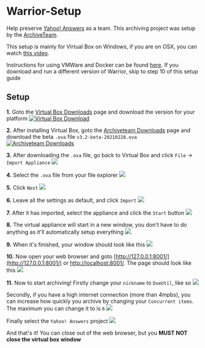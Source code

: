 # Warrior-Setup
Help preserve [Yahoo! Answers](https://answers.yahoo.com/) as a team.
This archiving project was setup by the [ArchiveTeam](https://wiki.archiveteam.org/index.php/Main_Page).

This setup is mainly for Virtual Box on Windows, if you are on OSX, you can watch [this video](https://www.youtube.com/watch?v=_nzD-QpmePE).

Instructions for using VMWare and Docker can be found [here](https://wiki.archiveteam.org/index.php/ArchiveTeam_Warrior#Basic_usage).
If you download and run a different version of Warrior, skip to step 10 of this setup guide
## Setup


__1.__ Goto the [Virtual Box Downloads](https://www.virtualbox.org/wiki/Downloads) page and download the version for your platform
[![Virtual Box Download](./setup/1.png)](https://www.virtualbox.org/wiki/Downloads)


__2.__ After installing Virtual Box, goto the [Archiveteam Downloads](https://warriorhq.archiveteam.org/downloads/warrior3/) page and download the beta `.ova` file `v3.2-beta-20210228.ova`
[![Archiveteam Downloads](./setup/2.png)](https://warriorhq.archiveteam.org/downloads/warrior3/)


__3.__ After downloading the `.ova` file, go back to Virtual Box and click `File` -> `Import Appliance`
![](./setup/3.png)


__4.__ Select the `.ova` file from your file explorer
![](./setup/4.png)


__5.__ Click `Next`
![](./setup/4.1.png)


__6.__ Leave all the settings as default, and click `Import`
![](./setup/6.png)


__7.__ After it has imported, select the appliance and click the `Start` button
![](./setup/7.png)


__8.__ The virtual appliance will start in a new window, you don't have to do anything as it'll automatically setup everything
![](./setup/8.gif)

__9.__ When it's finished, your window should look like this
![](./setup/9.png)

__10.__ Now open your web browser and goto [http://127.0.0.1:8001/](http://127.0.0.1:8001/) or [http://localhost:8001/](http://localhost:8001/). The page should look like this
![](./setup/10.png)

__11.__ Now to start archiving!
Firstly change your `nickname` to `DueUtil`, like so
![](./setup/11.png)

Secondly, if you have a high internet connection (more than 4mpbs), you can increase how quickly you archive by changing your `Concurrent items`. The maximum you can change it to is `6`
![](./setup/12.png)

Finally select the `Yahoo! Answers` project
![](./setup/13.png)


And that's it!
You can close out of the web browser, but you **MUST NOT close the virtual box window**
